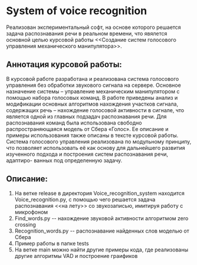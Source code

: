 # System of voice recognition

Реализован экспериментальный софт, на основе которого решается задача распознавания речи в реальном времени, что явялется основной целью курсовой работы <<Создание систем голосового управления механического манипулятора>>.

## Аннотация курсовой работы:
В курсовой работе разработана и реализована система голосового управления без обработки звукового сигнала на сервере. Основное назначение системы – управление механическим манипулятором с помощью набора голосовых команд.
В работе приведены анализ и модификации основных алгоритмов нахождения участков сигнала, содержащих речь – нахождение голосовой активности в сигнале, что является одной из главных подзадач распознавания речи. Для распознавания команд была использована свободно распространяющаяся модель от Сбера «Голос». Ее описание и примеры использования также описаны в тексте курсовой работы.
Система голосового управления реализована по модульному принципу, что позволяет использовать её как основу для дальнейшего развития изученного подхода и построения систем распознавания речи, адаптиро- ванных под определенную задачу.

## Описание:
1) На ветке release в директория Voice_recognition_system находится Voice_recognition.py, с помощью чего решается задача распознавания <<на лету>> со звукозаписью, имитируя работу с микрофоном
2) Find_words.py -- нахождение звуковой активности алгоритмом zero crossing
3) Recognition_words.py -- распознавание найденных слов моделью от Сбера
4) Пример работы в папке tests
5) На ветке main можно найти другие примеры кода, где реализованы другие алгоритмы VAD и построение граификов
